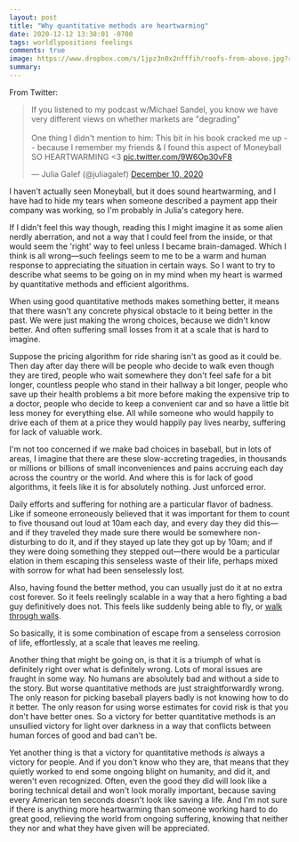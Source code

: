 ```yaml
---
layout: post
title: "Why quantitative methods are heartwarming"
date: 2020-12-12 13:38:01 -0700
tags: worldlypositions feelings
comments: true
image: https://www.dropbox.com/s/1jpz3n0x2nfffih/roofs-from-above.jpg?raw=1
summary:
---
```

From Twitter:

<blockquote class="twitter-tweet">
<p lang="en" dir="ltr">If you listened to my podcast w/Michael Sandel, you know we have very different views on whether markets are &quot;degrading&quot;<br><br>One thing I didn&#39;t mention to him: This bit in his book cracked me up -- because I remember my friends &amp; I found this aspect of Moneyball SO HEARTWARMING &lt;3 <a href="https://t.co/9W6Op30vF8">pic.twitter.com/9W6Op30vF8</a></p>&mdash; Julia Galef (@juliagalef) <a href="https://twitter.com/juliagalef/status/1337097616639864832?ref_src=twsrc%5Etfw">December 10, 2020</a>
</blockquote>
<script async src="https://platform.twitter.com/widgets.js" charset="utf-8"></script>

I haven't actually seen Moneyball, but it does sound heartwarming, and I have had to hide my tears when someone described a payment app their company was working, so I'm probably in Julia's category here.<!--ex-->

If I didn't feel this way though, reading this I might imagine it as some alien nerdly aberration, and not a way that I could feel from the inside, or that would seem the 'right' way to feel unless I became brain-damaged. Which I think is all wrong&mdash;such feelings seem to me to be a warm and human response to appreciating the situation in certain ways. So I want to try to describe what seems to be going on in my mind when my heart is warmed by quantitative methods and efficient algorithms.

When using good quantitative methods makes something better, it means that there wasn't any concrete physical obstacle to it being better in the past. We were just making the wrong choices, because we didn't know better. And often suffering small losses from it at a scale that is hard to imagine.

Suppose the pricing algorithm for ride sharing isn't as good as it could be. Then day after day there will be people who decide to walk even though they are tired, people who wait somewhere they don't feel safe for a bit longer, countless people who stand in their hallway a bit longer, people who save up their health problems a bit more before making the expensive trip to a doctor, people who decide to keep a convenient car and so have a little bit less money for everything else. All while someone who would happily to drive each of them at a price they would happily pay lives nearby, suffering for lack of valuable work.

I'm not too concerned if we make bad choices in baseball, but in lots of areas, I imagine that there are these slow-accreting tragedies, in thousands or millions or billions of small inconveniences and pains accruing each day across the country or the world. And where this is for lack of good algorithms, it feels like it is for absolutely nothing. Just unforced error.

Daily efforts and suffering for nothing are a particular flavor of badness. Like if someone erroneously believed that it was important for them to count to five thousand out loud at 10am each day, and every day they did this&mdash;and if they traveled they made sure there would be somewhere non-disturbing to do it, and if they stayed up late they got up by 10am; and if they were doing something they stepped out&mdash;there would be a particular elation in them escaping this senseless waste of their life, perhaps mixed with sorrow for what had been senselessly lost.

Also, having found the better method, you can usually just do it at no extra cost forever. So it feels reelingly scalable in a way that a hero fighting a bad guy definitively does not. This feels like suddenly being able to fly, or [walk through walls](https://worldspiritsockpuppet.com/2020/11/26/air-walls-and-empty-currents.html).

So basically, it is some combination of escape from a senseless corrosion of life, effortlessly, at a scale that leaves me reeling.

Another thing that might be going on, is that it is a triumph of what is definitely right over what is definitely wrong. Lots of moral issues are fraught in some way. No humans are absolutely bad and without a side to the story. But worse quantitative methods are just straightforwardly wrong. The only reason for picking baseball players badly is not knowing how to do it better. The only reason for using worse estimates for covid risk is that you don't have better ones. So a victory for better quantitative methods is an unsullied victory for light over darkness in a way that conflicts between human forces of good and bad can't be.

Yet another thing is that a victory for quantitative methods *is* always a victory for people. And if you don't know who they are, that means that they quietly worked to end some ongoing blight on humanity, and did it, and weren't even recognized. Often, even the good they did will look like a boring technical detail and won't look morally important, because saving every American ten seconds doesn't look like saving a life. And I'm not sure if there is anything more heartwarming than someone working hard to do great good, relieving the world from ongoing suffering, knowing that neither they nor and what they have given will be appreciated.
